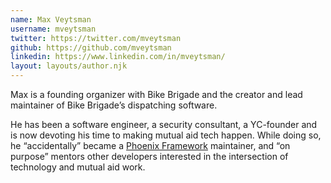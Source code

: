 ```yaml
---
name: Max Veytsman
username: mveytsman
twitter: https://twitter.com/mveytsman
github: https://github.com/mveytsman
linkedin: https://www.linkedin.com/in/mveytsman/
layout: layouts/author.njk
---
```


Max is a founding organizer with Bike Brigade and the creator and lead maintainer of Bike Brigade’s dispatching software. 

He has been a software engineer, a security consultant, a YC-founder and is now devoting his time to making mutual aid tech happen. While doing so, he “accidentally” became a [Phoenix Framework](https://github.com/phoenixframework/phoenix) maintainer, and “on purpose” mentors other developers interested in the intersection of technology and mutual aid work.

